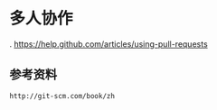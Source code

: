 多人协作
====
.  https://help.github.com/articles/using-pull-requests

参考资料
------

    http://git-scm.com/book/zh